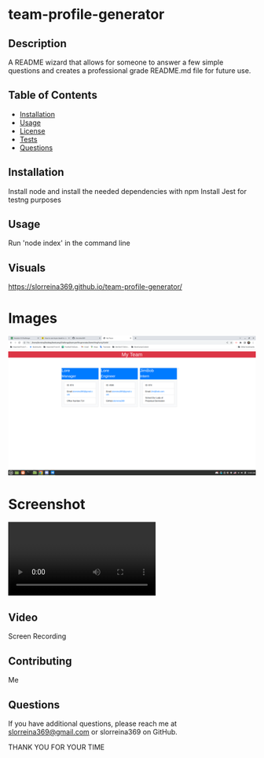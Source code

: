 # team-profile-generator

## Description
A README wizard that allows for someone to answer a few simple questions and creates a professional grade README.md file for future use.

## Table of Contents
* [Installation](#Installation)
* [Usage](#Usage)
* [License](#License)
* [Tests](#Tests)
* [Questions](#Questions)

## Installation
Install node and install the needed dependencies with npm
Install Jest for testng purposes

## Usage
Run 'node index' in the command line

## Visuals
https://slorreina369.github.io/team-profile-generator/

# Images
![Screenshot](./assets/media/CompletedPage.png)

# Screenshot
![Screen Recording](./assets/media/BackEndofChallenge.mp4)
## Video
Screen Recording

## Contributing
Me

## Questions
If you have additional questions, please reach me at slorreina369@gmail.com or slorreina369 on GitHub.

THANK YOU FOR YOUR TIME